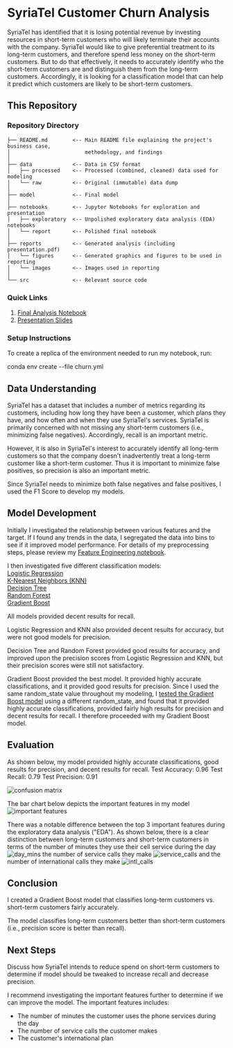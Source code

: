 # SyriaTel Customer Churn Analysis

SyriaTel has identified that it is losing potential revenue by investing resources in short-term customers who will likely terminate their accounts with the company.  SyriaTel would like to give preferential treatment to its long-term customers, and therefore spend less money on the short-term customers.  But to do that effectively, it needs to accurately identify who the short-term customers are and distinguish them from the long-term customers.  Accordingly, it is looking for a classification model that can help it predict which customers are likely to be short-term customers.

## This Repository

### Repository Directory

```
├── README.md        <-- Main README file explaining the project's business case,
│                        methodology, and findings
│
├── data             <-- Data in CSV format
│   ├── processed    <-- Processed (combined, cleaned) data used for modeling
│   └── raw          <-- Original (immutable) data dump
│
├── model            <-- Final model
│
├── notebooks        <-- Jupyter Notebooks for exploration and presentation
│   ├── exploratory  <-- Unpolished exploratory data analysis (EDA) notebooks
│   └── report       <-- Polished final notebook
│
├── reports          <-- Generated analysis (including presentation.pdf)
│   └── figures      <-- Generated graphics and figures to be used in reporting
│   └── images       <-- Images used in reporting
│
└── src              <-- Relevant source code
```

### Quick Links

1. [Final Analysis Notebook](notebooks/report/final_notebook.ipynb)
2. [Presentation Slides](reports/presentation.pdf)

### Setup Instructions

To create a replica of the environment needed to run my notebook, run: 

conda env create --file churn.yml

## Data Understanding

SyriaTel has a dataset that includes a number of metrics regarding its customers, including how long they have been a customer, which plans they have, and how often and when they use SyriaTel's services.  SyriaTel is primarily concerned with not missing any short-term customers (i.e., minimizing false negatives).  Accordingly, recall is an important metric.  
  
However, it is also in SyriaTel's interest to accurately identify all long-term customers so that the company doesn't inadvertently treat a long-term customer like a short-term customer.  Thus it is important to minimize false positives, so precision is also an important metric.  
  
Since SyriaTel needs to minimize both false negatives and false positives, I used the F1 Score to develop my models.


## Model Development

Initially I investigated the relationship between various features and the target.  If I found any trends in the data, I segregated the data into bins to see if it improved model performance.  For details of my preprocessing steps, please review my [Feature Engineering notebook](notebooks/exploratory/Feature_Engineering.ipynb).
  
I then investigated five different classification models:  
    [Logistic Regression](notebooks/exploratory/Model1-LogisticRegression.ipynb)  
    [K-Nearest Neighbors (KNN)](notebooks/exploratory/Model2-KNN.ipynb)  
    [Decision Tree](notebooks/exploratory/Model3-DecisionTree.ipynb)  
    [Random Forest](notebooks/exploratory/Model4-RandomForest.ipynb)  
    [Gradient Boost](notebooks/exploratory/Model5-GradientBoost.ipynb)  
  
All models provided decent results for recall.  
  
Logistic Regression and KNN also provided decent results for accuracy, but were not good models for precision.  
  
Decision Tree and Random Forest provided good results for accuracy, and improved upon the precision scores from Logistic Regression and KNN, but their precision scores were still not satisfactory.  
  
Gradient Boost provided the best model.  It provided highly accurate classifications, and it provided good results for precision.  Since I used the same random_state value throughout my modeling, I [tested the Gradient Boost model](notebooks/exploratory/Test_Gradient_Boost.ipynb) using a different random_state, and found that it provided highly accurate classifications, provided fairly high results for precision and decent results for recall. I therefore proceeded with my Gradient Boost model.

## Evaluation

As shown below, my model provided highly accurate classifications, good results for precision, and decent results for recall.
Test Accuracy: 0.96
Test Recall: 0.79
Test Precision: 0.91

![confusion matrix](reports/figures/confusion_matrix.png)

The bar chart below depicts the important features in my model
![important features](reports/figures/feature_importance.png)

There was a notable difference between the top 3 important features during the exploratory data analysis ("EDA").  As shown below, there is a clear distinction between long-term customers and short-term customers in terms of the number of minutes they use their cell service during the day ![day_mins](reports/figures/day_mins.png) the number of service calls they make ![service_calls](reports/figures/service_calls.png) and the number of international calls they make ![intl_calls](reports/figures/intl_calls.png)


## Conclusion

I created a Gradient Boost model that classifies long-term customers vs. short-term customers fairly accurately.  
  
The model classifies long-term customers better than short-term customers (i.e., precision score is better than recall).

## Next Steps
Discuss how SyriaTel intends to reduce spend on short-term customers to determine if model should be tweaked to increase recall and decrease precision.  
  
I recommend investigating the important features further to determine if we can improve the model.  The important features includes:
- The number of minutes the customer uses the phone services during the day
- The number of service calls the customer makes
- The customer's international plan 